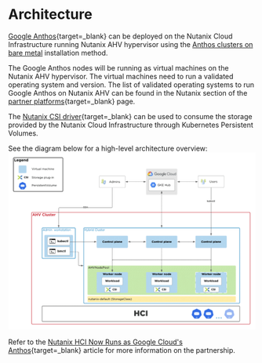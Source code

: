 # Architecture

[Google Anthos](https://cloud.google.com/anthos){target=_blank} can be deployed on the Nutanix Cloud Infrastructure running Nutanix AHV hypervisor using the [Anthos clusters on bare metal](https://cloud.google.com/anthos/clusters/docs/bare-metal/latest) installation method. 

The Google Anthos nodes will be running as virtual machines on the Nutanix AHV hypervisor. The virtual machines need to run a validated operating system and version. 
The list of validated operating systems to run Google Anthos on Nutanix AHV can be found in the Nutanix section of the [partner platforms](https://cloud.google.com/anthos/docs/resources/partner-platforms#nutanix){target=_blank} page.

The [Nutanix CSI driver](https://portal.nutanix.com/page/documents/details?targetId=CSI-Volume-Driver-v2_6:CSI-Volume-Driver-v2_6){target=_blank} can be used to consume the storage provided by the Nutanix Cloud Infrastructure through Kubernetes Persistent Volumes. 

See the diagram below for a high-level architecture overview:
                <img src="images/anthos-ahv-architecture.png">


Refer to the [Nutanix HCI Now Runs as Google Cloud's Anthos](https://www.nutanix.com/blog/nutanix-hci-now-runs-google-anthos){target=_blank} article for more information on the partnership.

